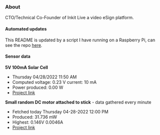 ### About
CTO/Technical Co-Founder of Inkit Live a video eSign platform.

#### Automated updates
This README is updated by a script I have running on a Raspberry Pi, can see the repo [here](https://github.com/jdc-cunningham/raspi-git-repo-updater).

#### Sensor data
**5V 100mA Solar Cell**
- Thursday 04/28/2022 11:50 AM
- Computed voltage: 0.23 V current: 10 mA
- Power produced: 0.00 W
- [Project link](https://github.com/jdc-cunningham/raspisolarplotter)

**Small random DC motor attached to stick** - data gathered every minute
- Fetched today Thursday 04-28-2022 12:00 PM
- Produced: 31.736 mW
- Highest: 0.146V 0.0046A
- [Project link](https://github.com/jdc-cunningham/turbine-raspi)